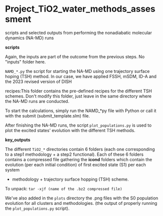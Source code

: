 # Project_TiO2_water_methods_assessment
scripts and selected outputs from performing the nonadiabatic molecular dynamics (NA-MD) runs

**scripts** 

Again, the inputs are part of the outcome from the previous steps. No "inputs" folder here.

`NAMD_*.py` the script for starting the NA-MD using one trajectory surface hoping
(TSH) method. In our case, we have applied FSSH, mSDM, ID-A and the 2023 revised version
of DISH

recipes:This folder contains the pre-defined recipes for the different TSH schemes. Don't modify
this folder, just leave in the same directory where the NA-MD runs are conducted.

To start the calculations, simply run the NAMD_*py file with Python or call it with
the submit (submit_template.slm) file.

After finishing the NA-MD runs, the script `plot_populations.py` is used to plot the excited 
states' evolution with the different TSH methods.

**key_outputs**

The different `TiO2_*` directories contain 6 folders (each one corresponding to a step1 methodology +
a step2 functional). Each of these 6 folders contains a compressed file gathering the  **icond** folders 
which contain the evolution (per each initial condition) of first excited state (S1) per each system 
+ methodology + trajectory surface hopping (TSH) scheme. 

To unpack:
`tar -xjf (name of the .bz2 compressed file)`


We've also added in the `plots` directory the .png files with the S0 population evolution for all clusters and methodologies.
(the output of properly running the `plot_populations.py` script).


